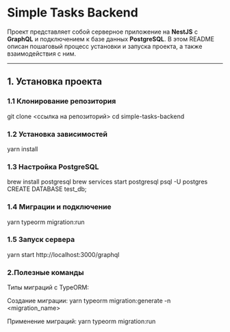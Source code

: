 # Simple Tasks Backend

Проект представляет собой серверное приложение на **NestJS** с **GraphQL** и подключением к базе данных **PostgreSQL**. В этом README описан пошаговый процесс установки и запуска проекта, а также взаимодействия с ним.

---

## 1. Установка проекта

### 1.1 Клонирование репозитория
git clone <ссылка на репозиторий>
cd simple-tasks-backend

### 1.2 Установка зависимостей
yarn install

### 1.3 Настройка PostgreSQL
brew install postgresql
brew services start postgresql
psql -U postgres
CREATE DATABASE test_db;

### 1.4 Миграции и подключение
yarn typeorm migration:run

### 1.5 Запуск сервера
yarn start
http://localhost:3000/graphql

### 2.Полезные команды

Типы миграций с TypeORM:

Создание миграции:
yarn typeorm migration:generate -n <migration_name>

Применение миграций:
yarn typeorm migration:run